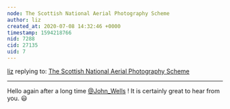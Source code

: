 ```yaml
---
node: The Scottish National Aerial Photography Scheme
author: liz
created_at: 2020-07-08 14:32:46 +0000
timestamp: 1594218766
nid: 7288
cid: 27135
uid: 7
---
```




[liz](../profile/liz) replying to: [The Scottish National Aerial Photography Scheme](../notes/johnwells/5-7-2013/scottish-national-aerial-photography-scheme)

----
Hello again after a long time [@John_Wells](/profile/John_Wells)  ! It is certainly great to hear from you. 😃 